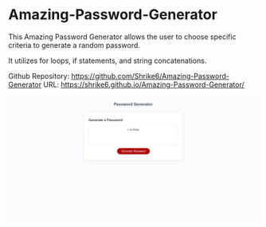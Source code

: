 # Amazing-Password-Generator

This Amazing Password Generator allows the user to choose specific criteria to generate a random password.

It utilizes for loops, if statements, and string concatenations.

Github Repository: https://github.com/Shrike6/Amazing-Password-Generator
URL: https://shrike6.github.io/Amazing-Password-Generator/

![The Appearance of the Website](./assets/Images/Website%20Pic.png)
